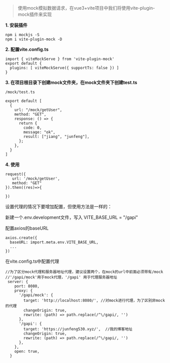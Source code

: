 >使用mock模拟数据请求，在vue3+vite项目中我们将使用vite-plugin-mock插件来实现

**1. 安装插件**   
```
npm i mockjs -S
npm i vite-plugin-mock -D
```
**2. 配置vite.config.ts**
```
import { viteMockServe } from 'vite-plugin-mock'
export default {
  plugins: [ viteMockServe({ supportTs: false }) ]
}
```
**3. 在项目根目录下创建mock文件夹，在mock文件夹下创建test.ts**
```
/mock/test.ts

export default [
  {
    url: "/mock/getUser",
    method: "GET",
    response: () => {
      return {
        code: 0,
        message: "ok",
        result: ["jiang", "junfeng"],
      };
    },
  }
]
```
**4. 使用**
```
request({
   url: '/mock/getUser',
   method: "GET"
}).then((res)=>{

})
```
设置代理的情况下要增加配置，但使用方法是一样的：

新建一个.env.development文件，写入 VITE_BASE_URL = "/gapi"

配置axios的baseURL
```
axios.create({
  baseURL: import.meta.env.VITE_BASE_URL,
  ...
})
```

在vite.config.ts中配置代理
```
//为了区分mock代理和服务器地址代理，建议设置两个，在mock的url中前面必须带有/mock
//'/gapi/mock'用于mock代理，'/gapi' 用于代理服务器地址
 server: {
    port: 8080,
    proxy: {
      '/gapi/mock': {
        target: 'http://localhost:8080/', //对mock进行代理，为了区别非mock的代理
        changeOrigin: true,
        rewrite: (path) => path.replace(/^\/gapi/, '')
      },
      '/gapi': {
        target: 'https://junfeng530.xyz/',  //我的博客地址
        changeOrigin: true,
        rewrite: (path) => path.replace(/^\/gapi/, '')
      },
    },
    open: true,
  }
```







